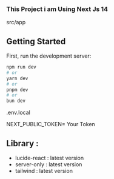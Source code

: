 ### This Project i am Using Next Js 14

src/app

## Getting Started

First, run the development server:

```bash
npm run dev
# or
yarn dev
# or
pnpm dev
# or
bun dev
```

.env.local

NEXT_PUBLIC_TOKEN= Your Token

## Library :

- lucide-react : latest version
- server-only : latest version
- tailwind : latest version
